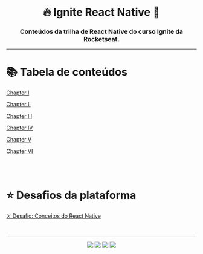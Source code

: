 

<h1 align="center">
  🔥 Ignite React Native 📱
</h1>

<h3 align="center">
  Conteúdos da trilha de React Native do curso Ignite da Rocketseat.
</h3>

<hr>

📚 Tabela de conteúdos
=================

<a href="https://github.com/mchjohn/ignite-react-native/tree/main/chapter-i">
  <p>Chapter I</p>
</a>

<a href="#">
  <p>Chapter II</p>
</a>

<a href="#">
  <p>Chapter III</p>
</a>

<a href="#">
  <p>Chapter IV</p>
</a>

<a href="#">
  <p>Chapter V</p>
</a>

<a href="#">
  <p>Chapter VI</p>
</a>

<br><br>

⭐ Desafios da plataforma
=================
<a href="https://github.com/mchjohn/challenge-react-native-concepts">
  <p>⚔️ Desafio: Conceitos do React Native</p>
</a>
<br>

<div align="center">
  <hr>
<a href = "mailto:michel.john@hotmail.com"><img src="https://img.shields.io/badge/-OutLook-%230077B5?style=for-the-badge&logo=Microsoft Outlook&logoColor=white" target="_blank"></a>
<a href="https://www.linkedin.com/in/micheljohn/" target="_blank"><img src="https://img.shields.io/badge/-LinkedIn-%230077B5?style=for-the-badge&logo=linkedin&logoColor=white" target="_blank"></a> 
<a href="https://mchjohn.github.io/mchljohn/" target="_blank"><img src="https://img.shields.io/badge/-Portfólio-%231E1E26?style=for-the-badge&logo=dev.to&logoColor=white" target="_blank"></a>
<a href="https://passport.rocketseat.com.br/react-native/michel-john-1578542942" target="_blank"><img src="https://img.shields.io/badge/-Rocketseat-%2367159C?style=for-the-badge&logo=Apache RocketMQ&logoColor=white" target="_blank"></a>
</div>

